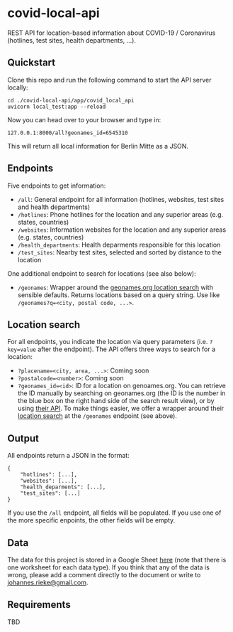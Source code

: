 # covid-local-api

REST API for location-based information about COVID-19 / Coronavirus (hotlines, test sites, health departments, ...). 


## Quickstart

Clone this repo and run the following command to start the API server locally:

    cd ./covid-local-api/app/covid_local_api
    uvicorn local_test:app --reload

Now you can head over to your browser and type in:

    127.0.0.1:8000/all?geonames_id=6545310

This will return all local information for Berlin Mitte as a JSON.



## Endpoints

Five endpoints to get information:

- `/all`: General endpoint for all information (hotlines, websites, test sites and health departments)
- `/hotlines`: Phone hotlines for the location and any superior areas (e.g. states, countries)
- `/websites`: Information websites for the location and any superior areas (e.g. states, countries)
- `/health_departments`: Health deparments responsible for this location
- `/test_sites`: Nearby test sites, selected and sorted by distance to the location

One additional endpoint to search for locations (see also below):

- `/geonames`: Wrapper around the [geonames.org location search](http://www.geonames.org/export/geonames-search.html) with sensible defaults. Returns locations based on a query string. Use like `/geonames?q=<city, postal code, ...>`.


## Location search

For all endpoints, you indicate the location via query parameters (i.e. `?key=value` after the endpoint). The API offers three ways to search for a location:

- `?placename=<city, area, ...>`: Coming soon
- `?postalcode=<number>`: Coming soon
- `?geonames_id=<id>`: ID for a location on genoames.org. You can retrieve the ID manually by searching on geonames.org (the ID is the number in the blue box on the right hand side of the search result view), or by using [their API](http://www.geonames.org/export/web-services.html). To make things easier, we offer a wrapper around their [location search](http://www.geonames.org/export/geonames-search.html) at the `/geonames` endpoint (see above). 


## Output

All endpoints return a JSON in the format:

    {
        "hotlines": [...],
        "websites": [...],
        "health_deparments": [...],
        "test_sites": [...]
    }

If you use the `/all` endpoint, all fields will be populated. If you use one of the more specific enpoints, the other fields will be empty. 


## Data

The data for this project is stored in a Google Sheet [here](https://docs.google.com/spreadsheets/d/1AXadba5Si7WbJkfqQ4bN67cbP93oniR-J6uN0_Av958/edit?usp=sharing) (note that there is one worksheet for each data type). If you think that any of the data is wrong, please add a comment directly to the document or write to johannes.rieke@gmail.com. 


## Requirements

TBD


